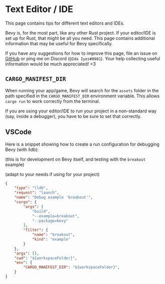 # Text Editor / IDE

This page contains tips for different text editors and IDEs.

Bevy is, for the most part, like any other Rust project. If your editor/IDE
is set up for Rust, that might be all you need. This page contains additional
information that may be useful for Bevy specifically.

If you have any suggestions for how to improve this page, file an issue on
[GitHub](https://github.com/bevy-cheatbook/bevy-cheatbook) or ping me on
Discord (`@Ida Iyes#0981`).
Your help collecting useful information would be much appreciated! <3

## `CARGO_MANIFEST_DIR`

When running your app/game, Bevy will search for the `assets` folder in
the path specified in the `CARGO_MANIFEST_DIR` environment variable. This
allows `cargo run` to work correctly from the terminal.

If you are using your editor/IDE to run your project in a non-standard way
(say, inside a debugger), you have to be sure to set that correctly.

## VSCode

Here is a snippet showing how to create a run configuration for debugging Bevy
(with lldb):

(this is for development on Bevy itself, and testing with the `breakout` example)

(adapt to your needs if using for your project)

```json
{
    "type": "lldb",
    "request": "launch",
    "name": "Debug example 'breakout'",
    "cargo": {
        "args": [
            "build",
            "--example=breakout",
            "--package=bevy"
        ],
        "filter": {
            "name": "breakout",
            "kind": "example"
        }
    },
    "args": [],
    "cwd": "${workspaceFolder}",
    "env": {
        "CARGO_MANIFEST_DIR": "${workspaceFolder}",
    }
}
```

